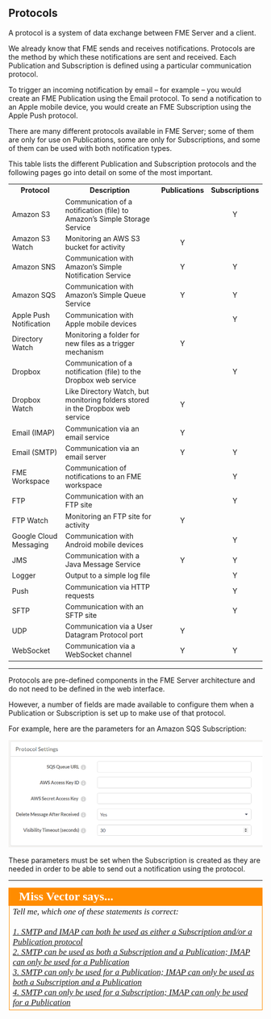 ## Protocols ##

A protocol is a system of data exchange between FME Server and a client.

We already know that FME sends and receives notifications. Protocols are the method by which these notifications are sent and received. Each Publication and Subscription is defined using a particular communication protocol.

To trigger an incoming notification by email – for example – you would create an FME Publication using the Email protocol. To send a notification to an Apple mobile device, you would create an FME Subscription using the Apple Push protocol.

There are many different protocols available in FME Server; some of them are only for use on Publications, some are only for Subscriptions, and some of them can be used with both notification types.

This table lists the different Publication and Subscription protocols and the following pages go into detail on some of the most important.

<table>
<tr><th>Protocol</th><th>Description</th><th>Publications</th><th>Subscriptions</th></tr>
<tr><td>Amazon S3</td><td>Communication of a notification (file) to Amazon’s Simple Storage Service</td><td align="center"></td><td align="center">Y</td></tr>
<tr><td>Amazon S3 Watch</td><td>Monitoring an AWS S3 bucket for activity</td><td align="center">Y</td><td align="center"></td></tr>
<tr><td>Amazon SNS</td><td>Communication with Amazon’s Simple Notification Service</td><td align="center">Y</td><td align="center">Y</td></tr>
<tr><td>Amazon SQS</td><td>Communication with Amazon’s Simple Queue Service</td><td align="center">Y</td><td align="center">Y</td></tr>
<tr><td>Apple Push Notification</td><td>Communication with Apple mobile devices</td><td></td><td align="center">Y</td></tr>
<tr><td>Directory Watch</td><td>Monitoring a folder for new files as a trigger mechanism</td><td align="center">Y</td><td></td></tr>
<tr><td>Dropbox</td><td>Communication of a notification (file) to the Dropbox web service</td><td></td><td align="center">Y</td></tr>
<tr><td>Dropbox Watch</td><td>Like Directory Watch, but monitoring folders stored in the Dropbox web service</td><td align="center">Y</td><td></td></tr>
<tr><td>Email (IMAP)</td><td>Communication via an email service</td><td align="center">Y</td><td></td></tr>
<tr><td>Email (SMTP)</td><td>Communication via an email server</td><td align="center">Y</td><td align="center">Y</td></tr>
<tr><td>FME Workspace</td><td>Communication of notifications to an FME workspace</td><td align="center"></td><td align="center">Y</td></tr>
<tr><td>FTP</td><td>Communication with an FTP site</td><td align="center"></td><td align="center">Y</td></tr>
<tr><td>FTP Watch</td><td>Monitoring an FTP site for activity</td><td align="center">Y</td><td align="center"></td></tr>
<tr><td>Google Cloud Messaging</td><td>Communication with Android mobile devices</td><td></td><td align="center">Y</td></tr>
<tr><td>JMS</td><td>Communication with a Java Message Service</td><td align="center">Y</td><td align="center">Y</td></tr>
<tr><td>Logger</td><td>Output to a simple log file</td><td align="center"></td><td align="center">Y</td></tr>
<tr><td>Push</td><td>Communication via HTTP requests</td><td></td><td align="center">Y</td></tr>
<tr><td>SFTP</td><td>Communication with an SFTP site</td><td></td><td align="center">Y</td></tr>
<tr><td>UDP</td><td>Communication via a User Datagram Protocol port</td><td align="center">Y</td><td></td></tr>
<tr><td>WebSocket</td><td>Communication via a WebSocket channel</td><td align="center">Y</td><td align="center">Y</td></tr>
</table>

---

Protocols are pre-defined components in the FME Server architecture and do not need to be defined in the web interface.

However, a number of fields are made available to configure them when a Publication or Subscription is set up to make use of that protocol.

For example, here are the parameters for an Amazon SQS Subscription:

![](./Images/Img4.010.SQSProticalSettings.png)

These parameters must be set when the Subscription is created as they are needed in order to be able to send out a notification using the protocol.

---

<!--Person X Says Section-->

<table style="border-spacing: 0px">
<tr>
<td style="vertical-align:middle;background-color:darkorange;border: 2px solid darkorange">
<i class="fa fa-quote-left fa-lg fa-pull-left fa-fw" style="color:white;padding-right: 12px;vertical-align:text-top"></i>
<span style="color:white;font-size:x-large;font-weight: bold;font-family:serif">Miss Vector says...</span>
</td>
</tr>

<tr>
<td style="border: 1px solid darkorange">
<span style="font-family:serif; font-style:italic; font-size:larger">
Tell me, which one of these statements is correct:
<br><br><a href="http://52.73.3.37/fmedatastreaming/Manual/QAResponse2017.fmw?chapter=24&question=3&answer=1&DestDataset_TEXTLINE=C%3A%5CFMEOutput%5CQAResponse.html">1. SMTP and IMAP can both be used as either a Subscription and/or a Publication protocol</a>
<br><a href="http://52.73.3.37/fmedatastreaming/Manual/QAResponse2017.fmw?chapter=24&question=3&answer=2&DestDataset_TEXTLINE=C%3A%5CFMEOutput%5CQAResponse.html">2. SMTP can be used as both a Subscription and a Publication; IMAP can only be used for a Publication</a>
<br><a href="http://52.73.3.37/fmedatastreaming/Manual/QAResponse2017.fmw?chapter=24&question=3&answer=3&DestDataset_TEXTLINE=C%3A%5CFMEOutput%5CQAResponse.html">3. SMTP can only be used for a Publication; IMAP can only be used as both a Subscription and a Publication</a>
<br><a href="http://52.73.3.37/fmedatastreaming/Manual/QAResponse2017.fmw?chapter=24&question=3&answer=4&DestDataset_TEXTLINE=C%3A%5CFMEOutput%5CQAResponse.html">4. SMTP can only be used for a Subscription; IMAP can only be used for a Publication</a>
</span>
</td>
</tr>
</table>
